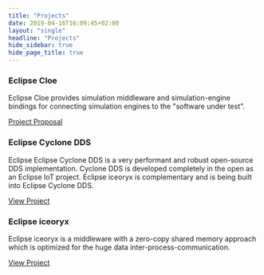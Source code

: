 ```yaml
---
title: "Projects"
date: 2019-04-16T16:09:45+02:00
layout: "single"
headline: "Projects"
hide_sidebar: true
hide_page_title: true
---
```


<div class="row">
  <div class="col-sm-8 col-sm-offset-4 shortcodes-technologies text-center match-height-item margin-bottom-30">
    <h3 class="h4 header-underline">Eclipse Cloe</h3>
    <p>Eclipse Cloe provides simulation middleware and simulation-engine bindings for connecting simulation engines to the "software under test".</p>
    <p><a class="btn btn-secondary" href="https://projects.eclipse.org/proposals/eclipse-cloe">Project Proposal</a></p>
  </div>
  <div class="col-sm-8 shortcodes-technologies text-center match-height-item margin-bottom-30">
    <h3 class="h4 header-underline">Eclipse Cyclone DDS</h3>
    <p>Eclipse Eclipse Cyclone DDS is a very performant and robust open-source DDS implementation. Cyclone DDS is developed completely in the open as an Eclipse IoT project. Eclipse iceoryx is complementary and is being built into Eclipse Cyclone DDS.</p>
    <p><a class="btn btn-secondary" href="https://projects.eclipse.org/projects/iot.cyclonedds">View Project</a></p>
  </div>
</div>
  <div class="col-sm-8 shortcodes-technologies text-center match-height-item margin-bottom-30">
    <h3 class="h4 header-underline">Eclipse iceoryx</h3>
    <p>Eclipse iceoryx is a middleware with a zero-copy shared memory approach which is optimized for the huge data inter-process-communication.</p>
    <p><a class="btn btn-secondary" href="https://projects.eclipse.org/projects/technology.iceoryx">View Project</a></p>
  </div>
</div>

